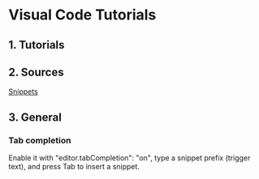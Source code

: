 # Visual Code Tutorials

## 1. Tutorials


## 2. Sources
[Snippets](SNIPPETS.md)

## 3. General

### **Tab** completion
Enable it with "editor.tabCompletion": "on", type a snippet prefix (trigger text), and press Tab to insert a snippet.

